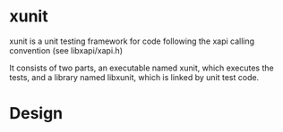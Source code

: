 # xunit

xunit is a unit testing framework for code following the xapi calling convention (see libxapi/xapi.h)

It consists of two parts, an executable named xunit, which executes the tests, and a library named libxunit, which is linked by unit test code.

# Design
